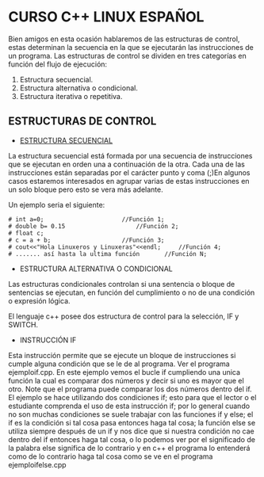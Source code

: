 # CURSO C++ LINUX ESPAÑOL

Bien amigos en esta ocasión hablaremos de las estructuras de control, estas determinan la secuencia en la que se ejecutarán las instrucciones de un programa.
Las estructuras de control se dividen en tres categorías en función del flujo de ejecución:
 
 1. Estructura secuencial.
 2. Estructura alternativa o condicional.
 3. Estructura iterativa o repetitiva.

## ESTRUCTURAS DE CONTROL

 * [ESTRUCTURA SECUENCIAL]()

 La estructura secuencial está formada por una secuencia de instrucciones que se ejecutan en orden una a continuación de la otra. Cada una de las instrucciones están separadas por el carácter punto y coma (;)En algunos casos estaremos interesados en agrupar varias de estas instrucciones en un solo bloque pero esto se vera más adelante.

Un ejemplo seria el siguiente:

    # int a=0;						//Función 1;
    # double b= 0.15					//Función 2;
    # float c;
    # c = a + b;					//Función 3;
    # cout<<"Hola Linuxeros y Linuxeras"<<endl; 	//Función 4;
    # ....... así hasta la ultima función 		//Función N;

 * ESTRUCTURA ALTERNATIVA O CONDICIONAL
 
 Las estructuras condicionales controlan si una sentencia o bloque de sentencias se ejecutan, en función del cumplimiento o no de una condición o expresión lógica.

 El lenguaje c++ posee dos estructura de control para la selección, IF y SWITCH.

 - INSTRUCCIÓN IF 
 
 Esta instrucción permite que se ejecute un bloque de instrucciones si cumple alguna condición que se le de al programa. Ver el programa ejemploif.cpp. En este ejemplo vemos el bucle if cumpliendo una unica función la cual es comparar dos números y decir si uno es mayor que el otro. Note que el programa puede comparar los dos números dentro del if. El ejemplo se hace utilizando dos condiciones if; esto para que el lector o el estudiante comprenda el uso de esta instrucción if; por lo general cuando no son muchas condiciones se suele trabajar con las funciones if y else; el if es la condición si tal cosa pasa entonces haga tal cosa; la función else se utiliza siempre después de un if y nos dice que si nuestra condición no cae dentro del if entonces haga tal cosa, o lo podemos ver  por el significado de la palabra else significa de lo contrario y en c++ el programa lo entenderá como de lo contrario haga tal cosa como se ve en el programa ejemploifelse.cpp
